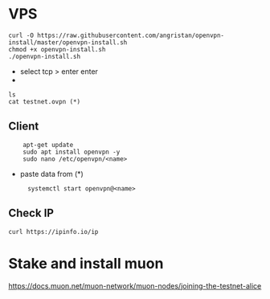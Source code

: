 # VPS

    curl -O https://raw.githubusercontent.com/angristan/openvpn-install/master/openvpn-install.sh
    chmod +x openvpn-install.sh
    ./openvpn-install.sh 
- select tcp > enter enter
-

    ls
    cat testnet.ovpn (*)



## Client
        apt-get update
        sudo apt install openvpn -y
        sudo nano /etc/openvpn/<name> 
- paste data from (*)
        
        systemctl start openvpn@<name>
        
## Check IP
    curl https://ipinfo.io/ip
# Stake and install muon

https://docs.muon.net/muon-network/muon-nodes/joining-the-testnet-alice
